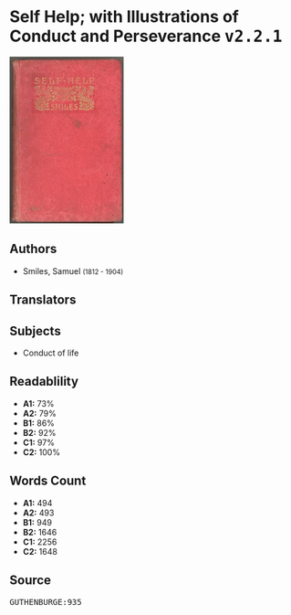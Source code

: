 # Self Help; with Illustrations of Conduct and Perseverance <kbd>v2.2.1</kbd>

![](./cover.medium.jpg "")

## Authors


 - Smiles, Samuel <small>(1812 - 1904)</small>

## Translators



## Subjects


 - Conduct of life

## Readablility


 - **A1:** 73%
 - **A2:** 79%
 - **B1:** 86%
 - **B2:** 92%
 - **C1:** 97%
 - **C2:** 100%

## Words Count


 - **A1:** 494
 - **A2:** 493
 - **B1:** 949
 - **B2:** 1646
 - **C1:** 2256
 - **C2:** 1648

## Source


<kbd>GUTHENBURGE:935</kbd>
